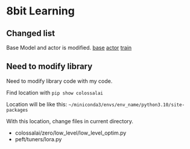 # 8bit Learning

## Changed list

Base Model and actor is modified.
[base](Colossal/coati/models/base/__init__.py)
[actor](Colossal/coati/models/polyglotko/polyglotko_actor.py)
[train](Colossal/learning/train_sft.py)

## Need to modify library

Need to modify library code with my code.

Find location with `pip show colossalai`

Location will be like this: `~/miniconda3/envs/env_name/python3.10/site-packages`

With this location, change files in current directory.

- colossalai/zero/low_level/low_level_optim.py
- peft/tuners/lora.py